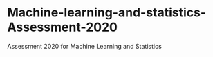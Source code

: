 # Machine-learning-and-statistics-Assessment-2020
Assessment 2020 for Machine Learning and Statistics

